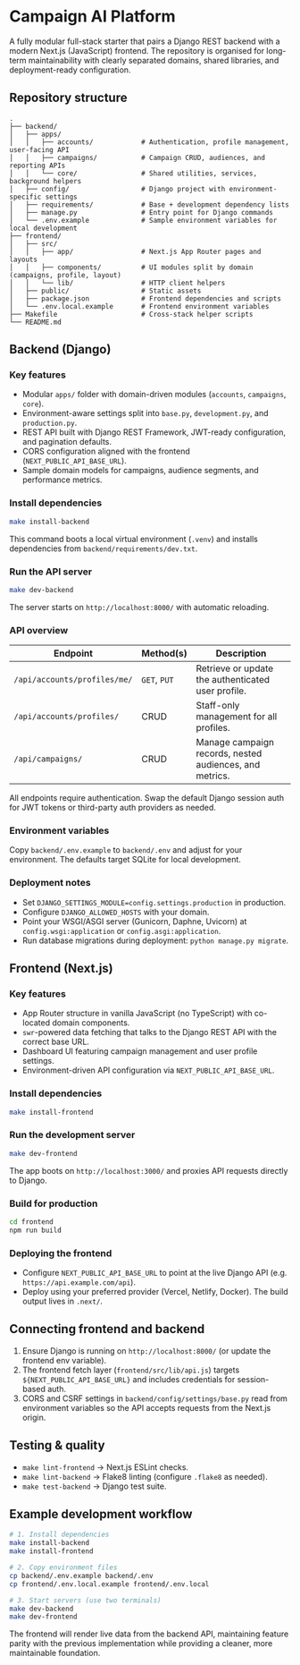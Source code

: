# Campaign AI Platform

A fully modular full-stack starter that pairs a Django REST backend with a modern Next.js (JavaScript) frontend. The repository is organised for long-term maintainability with clearly separated domains, shared libraries, and deployment-ready configuration.

## Repository structure

```
.
├── backend/
│   ├── apps/
│   │   ├── accounts/            # Authentication, profile management, user-facing API
│   │   ├── campaigns/           # Campaign CRUD, audiences, and reporting APIs
│   │   └── core/                # Shared utilities, services, background helpers
│   ├── config/                  # Django project with environment-specific settings
│   ├── requirements/            # Base + development dependency lists
│   ├── manage.py                # Entry point for Django commands
│   └── .env.example             # Sample environment variables for local development
├── frontend/
│   ├── src/
│   │   ├── app/                 # Next.js App Router pages and layouts
│   │   ├── components/          # UI modules split by domain (campaigns, profile, layout)
│   │   └── lib/                 # HTTP client helpers
│   ├── public/                  # Static assets
│   ├── package.json             # Frontend dependencies and scripts
│   └── .env.local.example       # Frontend environment variables
├── Makefile                     # Cross-stack helper scripts
└── README.md
```

## Backend (Django)

### Key features

- Modular `apps/` folder with domain-driven modules (`accounts`, `campaigns`, `core`).
- Environment-aware settings split into `base.py`, `development.py`, and `production.py`.
- REST API built with Django REST Framework, JWT-ready configuration, and pagination defaults.
- CORS configuration aligned with the frontend (`NEXT_PUBLIC_API_BASE_URL`).
- Sample domain models for campaigns, audience segments, and performance metrics.

### Install dependencies

```bash
make install-backend
```

This command boots a local virtual environment (`.venv`) and installs dependencies from `backend/requirements/dev.txt`.

### Run the API server

```bash
make dev-backend
```

The server starts on `http://localhost:8000/` with automatic reloading.

### API overview

| Endpoint | Method(s) | Description |
| --- | --- | --- |
| `/api/accounts/profiles/me/` | `GET`, `PUT` | Retrieve or update the authenticated user profile. |
| `/api/accounts/profiles/` | CRUD | Staff-only management for all profiles. |
| `/api/campaigns/` | CRUD | Manage campaign records, nested audiences, and metrics. |

All endpoints require authentication. Swap the default Django session auth for JWT tokens or third-party auth providers as needed.

### Environment variables

Copy `backend/.env.example` to `backend/.env` and adjust for your environment. The defaults target SQLite for local development.

### Deployment notes

- Set `DJANGO_SETTINGS_MODULE=config.settings.production` in production.
- Configure `DJANGO_ALLOWED_HOSTS` with your domain.
- Point your WSGI/ASGI server (Gunicorn, Daphne, Uvicorn) at `config.wsgi:application` or `config.asgi:application`.
- Run database migrations during deployment: `python manage.py migrate`.

## Frontend (Next.js)

### Key features

- App Router structure in vanilla JavaScript (no TypeScript) with co-located domain components.
- `swr`-powered data fetching that talks to the Django REST API with the correct base URL.
- Dashboard UI featuring campaign management and user profile settings.
- Environment-driven API configuration via `NEXT_PUBLIC_API_BASE_URL`.

### Install dependencies

```bash
make install-frontend
```

### Run the development server

```bash
make dev-frontend
```

The app boots on `http://localhost:3000/` and proxies API requests directly to Django.

### Build for production

```bash
cd frontend
npm run build
```

### Deploying the frontend

- Configure `NEXT_PUBLIC_API_BASE_URL` to point at the live Django API (e.g. `https://api.example.com/api`).
- Deploy using your preferred provider (Vercel, Netlify, Docker). The build output lives in `.next/`.

## Connecting frontend and backend

1. Ensure Django is running on `http://localhost:8000/` (or update the frontend env variable).
2. The frontend fetch layer (`frontend/src/lib/api.js`) targets `${NEXT_PUBLIC_API_BASE_URL}` and includes credentials for session-based auth.
3. CORS and CSRF settings in `backend/config/settings/base.py` read from environment variables so the API accepts requests from the Next.js origin.

## Testing & quality

- `make lint-frontend` → Next.js ESLint checks.
- `make lint-backend` → Flake8 linting (configure `.flake8` as needed).
- `make test-backend` → Django test suite.

## Example development workflow

```bash
# 1. Install dependencies
make install-backend
make install-frontend

# 2. Copy environment files
cp backend/.env.example backend/.env
cp frontend/.env.local.example frontend/.env.local

# 3. Start servers (use two terminals)
make dev-backend
make dev-frontend
```

The frontend will render live data from the backend API, maintaining feature parity with the previous implementation while providing a cleaner, more maintainable foundation.
